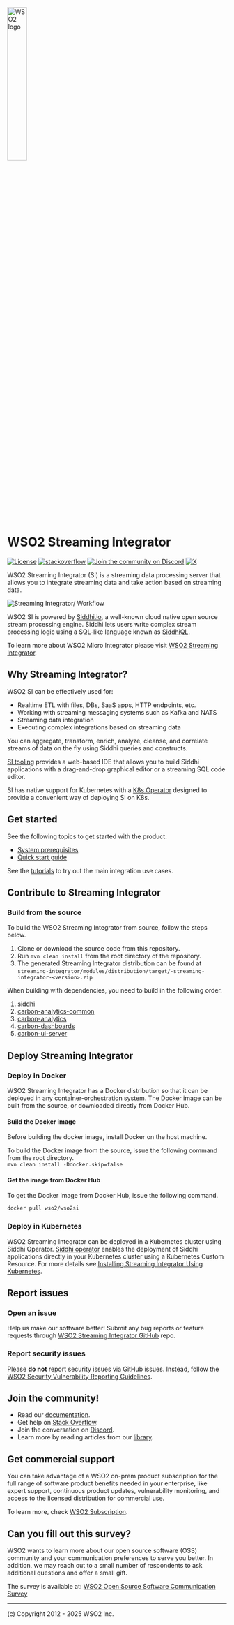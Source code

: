 <img src="https://wso2.cachefly.net/wso2/sites/all/image_resources/wso2-branding-logos/wso2-logo-orange.png" alt="WSO2 logo" width=30% height=30% />

# WSO2 Streaming Integrator

[![License](https://img.shields.io/badge/License-Apache%202.0-blue.svg)](https://opensource.org/licenses/Apache-2.0)
[![stackoverflow](https://img.shields.io/badge/Get%20Support%20on%20Stack%20Overflow-Streaming%20Integrator-orange)](https://stackoverflow.com/questions/tagged/wso2-streaming-integrator)
[![Join the community on Discord](https://img.shields.io/badge/Join%20us%20on%20Discord-wso2-orange)](https://discord.com/invite/wso2)
[![X](https://img.shields.io/twitter/follow/wso2.svg?style=social&label=Follow%20Us)](https://twitter.com/intent/follow?screen_name=wso2)

WSO2 Streaming Integrator (SI) is a streaming data processing server that allows you to integrate streaming data and take action based on streaming data.

![Streaming Integrator/ Workflow](docs/images/streaming-integrator.png)

WSO2 SI is powered by [Siddhi.io](https://siddhi.io/), a well-known cloud native open source stream processing engine. Siddhi lets users write complex stream processing logic using a SQL-like language known as [SiddhiQL](https://siddhi.io/en/v5.0/docs/).

To learn more about WSO2 Micro Integrator please visit [WSO2 Streaming Integrator](https://wso2.com/integrator/streaming-integrator/).

## Why Streaming Integrator? 

WSO2 SI can be effectively used for:
- Realtime ETL with files, DBs, SaaS apps, HTTP endpoints, etc.
- Working with streaming messaging systems such as Kafka and NATS
- Streaming data integration
- Executing complex integrations based on streaming data

 You can aggregate, transform, enrich, analyze, cleanse, and correlate streams of data on the fly using Siddhi queries and constructs.

[SI tooling](https://github.com/wso2/streaming-integrator-tooling) provides a web-based IDE that allows you to build Siddhi applications with a drag-and-drop graphical editor or a streaming SQL code editor.

SI has native support for Kubernetes with a [K8s Operator](https://siddhi.io/en/v5.1/docs/siddhi-as-a-kubernetes-microservice/) designed to provide a convenient way of deploying SI on K8s. 

## Get started

See the following topics to get started with the product:
- [System prerequisites](https://si.docs.wso2.com/setup/installing-si-in-vm/#system-requirements)
- [Quick start guide](https://si.docs.wso2.com/quick-start-guide/quick-start-guide/)

See the [tutorials](https://si.docs.wso2.com/examples/tutorials-overview/) to try out the main integration use cases.

## Contribute to Streaming Integrator

### Build from the source

To build the WSO2 Streaming Integrator from source, follow the steps below.

  1. Clone or download the source code from this repository.
  2. Run `mvn clean install` from the root directory of the repository.
  3. The generated Streaming Integrator distribution can be found at `streaming-integrator/modules/distribution/target/-streaming-integrator-<version>.zip`

When building with dependencies, you need to build in the following order.
  1. [siddhi](https://github.com/siddhi-io/siddhi)
  2. [carbon-analytics-common](https://github.com/wso2/carbon-analytics-common)
  3. [carbon-analytics](https://github.com/wso2/carbon-analytics)
  4. [carbon-dashboards](https://github.com/wso2/carbon-dashboards)
  5. [carbon-ui-server](https://github.com/wso2/carbon-ui-server)

## Deploy Streaming Integrator

### Deploy in Docker

WSO2 Streaming Integrator has a Docker distribution so that it can be deployed in any container-orchestration system.
The Docker image can be built from the source, or downloaded directly from Docker Hub.

#### Build the Docker image

Before building the docker image, install Docker on the host machine.

To build the Docker image from the source, issue the following command from the root directory.<br/>
`mvn clean install -Ddocker.skip=false`

#### Get the image from Docker Hub

To get the Docker image from Docker Hub, issue the following command.


```bash
docker pull wso2/wso2si
```

### Deploy in Kubernetes

WSO2 Streaming Integrator can be deployed in a Kubernetes cluster using Siddhi Operator. [Siddhi operator](https://github.com/siddhi-io/siddhi-operator) enables the deployment of Siddhi applications directly in your Kubernetes cluster using a Kubernetes Custom Resource.
For more details see [Installing Streaming Integrator Using Kubernetes](https://si.docs.wso2.com/setup/installing-si-using-kubernetes/).

## Report issues

### Open an issue

Help us make our software better! Submit any bug reports or feature requests through [WSO2 Streaming Integrator GitHub](https://github.com/wso2/product-streaming-integrator) repo.

### Report security issues

Please **do not** report security issues via GitHub issues. Instead, follow the [WSO2 Security Vulnerability Reporting Guidelines](https://security.docs.wso2.com/en/latest/security-reporting/vulnerability-reporting-guidelines/).

## Join the community!

- Read our [documentation](https://si.docs.wso2.com/en/latest/).
- Get help on [Stack Overflow](https://stackoverflow.com/questions/tagged/wso2-streaming-integrator).
- Join the conversation on [Discord](https://discord.gg/wso2).
- Learn more by reading articles from our [library](https://wso2.com/library).

## Get commercial support

You can take advantage of a WSO2 on-prem product subscription for the full range of software product benefits needed in your enterprise, like expert support, continuous product updates, vulnerability monitoring, and access to the licensed distribution for commercial use.

To learn more, check [WSO2 Subscription](https://wso2.com/subscription/).

## Can you fill out this survey?

WSO2 wants to learn more about our open source software (OSS) community and your communication preferences to serve you better.
In addition, we may reach out to a small number of respondents to ask additional questions and offer a small gift.

The survey is available at: [WSO2 Open Source Software Communication Survey
](https://forms.gle/h5q4M3K7vyXba3bK6)

--------------------------------------------------------------------------------
(c) Copyright 2012 - 2025 WSO2 Inc.
